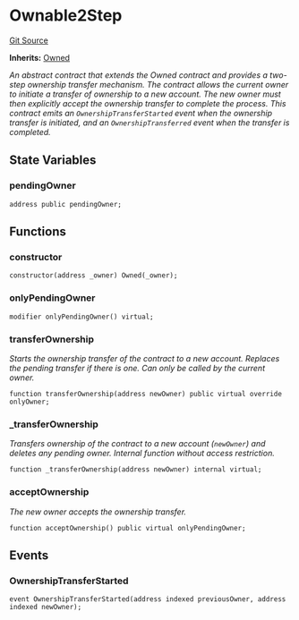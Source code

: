 # Ownable2Step
[Git Source](https://github.com/manifoldfinance/auctioneer/blob/94186b27ea5ddae3ff2f27674c7d42c6d498df0f/src/auth/Ownable2Step.sol)

**Inherits:**
[Owned](/src/auth/solady.auth.sol/abstract.Owned.md)

*An abstract contract that extends the Owned contract and provides a two-step ownership
transfer mechanism.
The contract allows the current owner to initiate a transfer of ownership to a new account. The
new owner must then
explicitly accept the ownership transfer to complete the process.
This contract emits an `OwnershipTransferStarted` event when the ownership transfer is initiated,
and an
`OwnershipTransferred` event when the transfer is completed.*


## State Variables
### pendingOwner

```solidity
address public pendingOwner;
```


## Functions
### constructor


```solidity
constructor(address _owner) Owned(_owner);
```

### onlyPendingOwner


```solidity
modifier onlyPendingOwner() virtual;
```

### transferOwnership

*Starts the ownership transfer of the contract to a new account. Replaces the pending
transfer if there is one.
Can only be called by the current owner.*


```solidity
function transferOwnership(address newOwner) public virtual override onlyOwner;
```

### _transferOwnership

*Transfers ownership of the contract to a new account (`newOwner`) and deletes any pending
owner.
Internal function without access restriction.*


```solidity
function _transferOwnership(address newOwner) internal virtual;
```

### acceptOwnership

*The new owner accepts the ownership transfer.*


```solidity
function acceptOwnership() public virtual onlyPendingOwner;
```

## Events
### OwnershipTransferStarted

```solidity
event OwnershipTransferStarted(address indexed previousOwner, address indexed newOwner);
```

